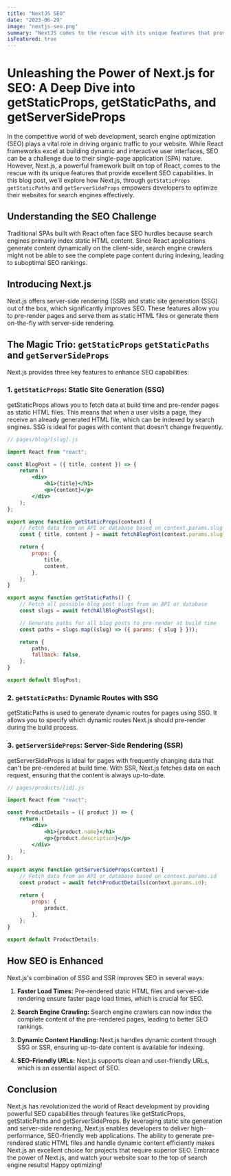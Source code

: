 ```yaml
---
title: "NextJS SEO"
date: "2023-06-29"
image: "nextjs-seo.png"
summary: "NextJS comes to the rescue with its unique features that provide excellent SEO capabilities."
isFeatured: true
---
```


# Unleashing the Power of Next.js for SEO: A Deep Dive into getStaticProps, getStaticPaths, and getServerSideProps

In the competitive world of web development, search engine optimization (SEO) plays a vital role in driving organic traffic to your website. While React frameworks excel at building dynamic and interactive user interfaces, SEO can be a challenge due to their single-page application (SPA) nature. However, Next.js, a powerful framework built on top of React, comes to the rescue with its unique features that provide excellent SEO capabilities. In this blog post, we'll explore how Next.js, through `getStaticProps` `getStaticPaths` and `getServerSideProps` empowers developers to optimize their websites for search engines effectively.

## Understanding the SEO Challenge

Traditional SPAs built with React often face SEO hurdles because search engines primarily index static HTML content. Since React applications generate content dynamically on the client-side, search engine crawlers might not be able to see the complete page content during indexing, leading to suboptimal SEO rankings.

## Introducing Next.js

Next.js offers server-side rendering (SSR) and static site generation (SSG) out of the box, which significantly improves SEO. These features allow you to pre-render pages and serve them as static HTML files or generate them on-the-fly with server-side rendering.

## The Magic Trio: `getStaticProps` `getStaticPaths` and `getServerSideProps`

Next.js provides three key features to enhance SEO capabilities:

### 1. `getStaticProps`: Static Site Generation (SSG)

getStaticProps allows you to fetch data at build time and pre-render pages as static HTML files. This means that when a user visits a page, they receive an already generated HTML file, which can be indexed by search engines. SSG is ideal for pages with content that doesn't change frequently.

```jsx
// pages/blog/[slug].js

import React from "react";

const BlogPost = ({ title, content }) => {
	return (
		<div>
			<h1>{title}</h1>
			<p>{content}</p>
		</div>
	);
};

export async function getStaticProps(context) {
	// Fetch data from an API or database based on context.params.slug
	const { title, content } = await fetchBlogPost(context.params.slug);

	return {
		props: {
			title,
			content,
		},
	};
}

export async function getStaticPaths() {
	// Fetch all possible blog post slugs from an API or database
	const slugs = await fetchAllBlogPostSlugs();

	// Generate paths for all blog posts to pre-render at build time
	const paths = slugs.map((slug) => ({ params: { slug } }));

	return {
		paths,
		fallback: false,
	};
}

export default BlogPost;
```

### 2. `getStaticPaths`: Dynamic Routes with SSG

getStaticPaths is used to generate dynamic routes for pages using SSG. It allows you to specify which dynamic routes Next.js should pre-render during the build process.

### 3. `getServerSideProps`: Server-Side Rendering (SSR)

getServerSideProps is ideal for pages with frequently changing data that can't be pre-rendered at build time. With SSR, Next.js fetches data on each request, ensuring that the content is always up-to-date.

```jsx
// pages/products/[id].js

import React from "react";

const ProductDetails = ({ product }) => {
	return (
		<div>
			<h1>{product.name}</h1>
			<p>{product.description}</p>
		</div>
	);
};

export async function getServerSideProps(context) {
	// Fetch data from an API or database based on context.params.id
	const product = await fetchProductDetails(context.params.id);

	return {
		props: {
			product,
		},
	};
}

export default ProductDetails;
```

## How SEO is Enhanced

Next.js's combination of SSG and SSR improves SEO in several ways:

1. **Faster Load Times:** Pre-rendered static HTML files and server-side rendering ensure faster page load times, which is crucial for SEO.

2. **Search Engine Crawling:** Search engine crawlers can now index the complete content of the pre-rendered pages, leading to better SEO rankings.

3. **Dynamic Content Handling:** Next.js handles dynamic content through SSG or SSR, ensuring up-to-date content is available for indexing.

4. **SEO-Friendly URLs:** Next.js supports clean and user-friendly URLs, which is an essential aspect of SEO.

## Conclusion

Next.js has revolutionized the world of React development by providing powerful SEO capabilities through features like getStaticProps, getStaticPaths and getServerSideProps. By leveraging static site generation and server-side rendering, Next.js enables developers to deliver high-performance, SEO-friendly web applications. The ability to generate pre-rendered static HTML files and handle dynamic content efficiently makes Next.js an excellent choice for projects that require superior SEO. Embrace the power of Next.js, and watch your website soar to the top of search engine results! Happy optimizing!
